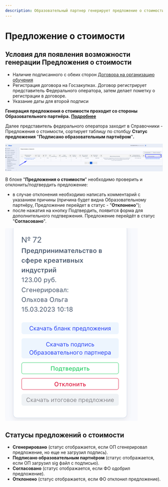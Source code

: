 ```yaml
---
description: Образовательный партнер генерирует предложение о стоимости
---
```


# Предложение о стоимости

## Условия для появления возможности генерации Предложения о стоимости

* Наличие подписанного с обеих сторон [Договора на организацию обучения](dogovor-na-organizaciyu-obucheniya/)
* Регистрация договора на Госзакупках. Договор регистрирует представитель Федерального оператора, затем делает пометку о регистрации в договоре.
* Указание даты для второй подписи

**Генерация предложения о стоимости проходит со стороны Образовательного партнёра.** [**Подробнее**](https://app.gitbook.com/s/3Jd9LBiDyrDV2OO6pK6j/spravochniki/predlozhenie-o-stoimosti-dlya-programmy)

Далее представитель федерального оператора заходит в  Справочники - Предложения о стоимости, сортирует таблицу по столбцу **Статус предложения** "**Подписано образовательным партнёром**"**.**

![](<../.gitbook/assets/image (41).png>)

В блоке "**Предложения о стоимости**" необходимо проверить и отклонить/подтвердить предложение:

* в случае отклонения необходимо написать комментарий с указанием причины (причина будет видна Образовательному партнёру, Предложение перейдет в статус - "**Отклонено**");
* после нажатия на кнопку Подтвердить, появится форма для дополнительного подтвержения.  Предложение перейдёт в статус "**Согласовано**".

![](<../.gitbook/assets/image (42).png>)

## Статусы предложений о стоимости

* **Сгенерировано** (статус отображается, если ОП сгенерировал предложение, но еще не загрузил подпись).
* **Подписано образовательным партнёром** (статус отображается, если ОП загрузил sig файл с подписью).
* **Согласовано** (статус отображается, если ФО одобрил предложение).
* **Отклонено** (статус отображается, если ФО отклонил предложение).
